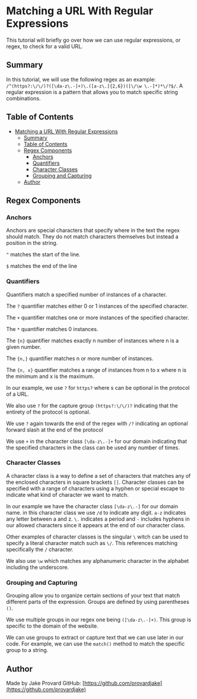 # Matching a URL With Regular Expressions

This tutorial will briefly go over how we can use regular expressions, or regex, to check for a valid URL.

## Summary

In this tutorial, we will use the following regex as an example: `/^(https?:\/\/)?([\da-z\.-]+)\.([a-z\.]{2,6})([\/\w \.-]*)*\/?$/`. A regular expression is a pattern that allows you to match specific string combinations. 

## Table of Contents

- [Matching a URL With Regular Expressions](#matching-a-url-with-regular-expressions)
  - [Summary](#summary)
  - [Table of Contents](#table-of-contents)
  - [Regex Components](#regex-components)
    - [Anchors](#anchors)
    - [Quantifiers](#quantifiers)
    - [Character Classes](#character-classes)
    - [Grouping and Capturing](#grouping-and-capturing)
  - [Author](#author)

## Regex Components

### Anchors
Anchors are special characters that specify where in the text the regex should match. They do not match characters themselves but instead a position in the string.

`^` matches the start of the line.

`$` matches the end of the line

### Quantifiers

Quantifiers match a specified number of instances of a character. 

The `?` quantifier matches either 0 or 1 instances of the specified character.

The `+` quantifier matches one or more instances of the specified character.

The `*` quantifier matches 0 instances.

The `{n}` quantifier matches exactly n number of instances where n is a given number.

The `{n,}` quantifier matches n or more number of instances.

The `{n, x}` quantifier matches a range of instances from n to x where n is the minimum and x is the maximum.

In our example, we use `?` for `https?` where s can be optional in the protocol of a URL.

We also use `?` for the capture group `(https?:\/\/)?` indicating that the entirety of the protocol is optional.

We use `?` again towards the end of the regex with `/?` indicating an optional forward slash at the end of the protocol

We use `+` in the character class `[\da-z\.-]+` for our domain indicating that the specified characters in the class can be used any number of times.


### Character Classes

A character class is a way to define a set of characters that matches any of the enclosed characters in square brackets `[]`. Character classes can be specified with a range of characters using a hyphen or special escape to indicate what kind of character we want to match. 

In our example we have the character class `[\da-z\.-]` for our domain name. in this character class we use `/d` to indicate any digit. `a-z` indicates any letter between a and z. `\.` indicates a period and `-` includes hyphens in our allowed characters since it appears at the end of our character class. 

Other examples of character classes is the singular `\` witch can be used to specify a literal character match such as `\/`. This references matching specifically the `/` character. 

We also use `\w` which matches any alphanumeric character in the alphabet including the underscore. 

### Grouping and Capturing

Grouping allow you to organize certain sections of your text that match different parts of the expression. Groups are defined by using parentheses `()`. 

We use multiple groups in our regex one being `([\da-z\.-]+)`. This group is specific to the domain of the website. 

We can use groups to extract or capture text that we can use later in our code. For example, we can use the `match()` method to match the specific group to a string. 


## Author

Made by Jake Provard
GitHub: [https://github.com/provardjake](https://github.com/provardjake)